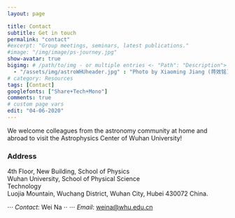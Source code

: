 ```yaml
---
layout: page

title: Contact
subtitle: Get in touch
permalink: "contact"
#excerpt: "Group meetings, seminars, latest publications."
#image: "/img/image/ps-journey.jpg"
show-avatar: true
bigimg:	# /path/to/img - or multiple entries <- "Path": "Description">
  - "/assets/img/astroWHUheader.jpg" : "Photo by Xiaoming Jiang (蒋效铭)"
# category: Resources
tags: [Contact]
googlefonts: ["Share+Tech+Mono"]
comments: true
# custom page vars
edit: "04-06-2020"
---
```


We welcome colleagues from the astronomy community at home and abroad to visit the Astrophysics Center of Wuhan University! 

### Address

   4th Floor, New Building, School of Physics  
   Wuhan University, School of Physical Science   
   Technology  
   Luojia Mountain, Wuchang District, Wuhan City, Hubei  430072 China.

⋅⋅⋅ *Contact*: Wei Na ⋅⋅
⋅⋅⋅ *Email*: weina@whu.edu.cn

